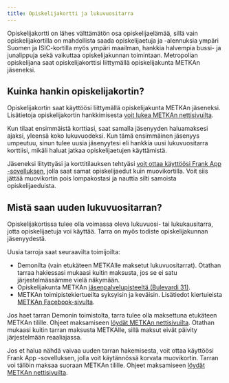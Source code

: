 ```yaml
---
title: Opiskelijakortti ja lukuvuositarra
---
```


Opiskelijakortti on lähes välttämätön osa opiskelijaelämää, sillä vain opiskelijakortilla on mahdollista saada opiskelijaetuja ja -alennuksia ympäri Suomen ja ISIC-kortilla myös ympäri maailman, hankkia halvempia bussi- ja junalippuja sekä vaikuttaa opiskelijakunnan toimintaan. Metropolian opiskelijana saat opiskelijakorttisi liittymällä opiskelijakunta METKAn jäseneksi.

## Kuinka hankin opiskelijakortin?
Opiskelijakortin saat käyttöösi liittymällä opiskelijakunta METKAn jäseneksi. Lisätietoja opiskelijakortin hankkimisesta [voit lukea METKAn nettisivuilta](http://metkaweb.fi/opiskelijakortti/tilaa-opiskelijakortti/).

Kun tilaat ensimmäistä korttiasi, saat samalla jäsenyyden haluamaksesi ajaksi, yleensä koko lukuvuodeksi. Kun tämä ensimmäinen jäsenyys umpeutuu, sinun tulee uusia jäsenyytesi eli hankkia uusi lukuvuositarra korttiisi, mikäli haluat jatkaa opiskelijaetujen käyttämistä.

Jäseneksi liityttyäsi ja korttitilauksen tehtyäsi [voit ottaa käyttöösi Frank App -sovelluksen](https://www.frank.fi/), jolla saat samat opiskelijaedut kuin muovikortilla. Voit siis jättää muovikortin pois lompakostasi ja nauttia silti samoista opiskelijaeduista.

## Mistä saan uuden lukuvuositarran?
Opiskelijakortissa tulee olla voimassa oleva lukuvuosi- tai lukukausitarra, jotta opiskelijaetuja voi käyttää. Tarra on myös todiste opiskelijakunnan jäsenyydestä.

Uusia tarroja saat seuraavilta toimijoilta:
* Demonilta (vain etukäteen METKAlle maksetut lukuvuositarrat). Otathan tarraa hakiessasi mukaasi kuitin maksusta, jos se ei satu järjestelmässämme vielä näkymään. <!-- Lisätietoja Demonin toimistosta ja aukioloajoista.-->
* Opiskelijakunta METKAn [jäsenpalvelupisteeltä (Bulevardi 31)](http://metkaweb.fi/yhteystiedot/m-piste/).
* METKAn toimipistekiertueilta syksyisin ja keväisin. Lisätiedot kiertuieista [METKAn Facebook-sivulta](https://www.facebook.com/opiskelijakuntametka).

Jos haet tarran Demonin toimistolta, tarra tulee olla maksettuna etukäteen METKAn tilille. Ohjeet maksamiseen [löydät METKAn nettisivuilta](http://metkaweb.fi/opiskelijakortti/uusi-lukuvuositarra/). Otathan mukaasi kuitin tarran maksusta METKAlle, sillä maksut eivät päivity järjestelmään reaaliajassa.

Jos et halua nähdä vaivaa uuden tarran hakemisesta, voit ottaa käyttöösi Frank App -sovelluksen, jolla voit käytännössä korvata muovikortin. Tarran voi tällöin maksaa suoraan METKAn tilille. Ohjeet maksamiseen [löydät METKAn nettisivuilta](http://metkaweb.fi/opiskelijakortti/uusi-lukuvuositarra/).
